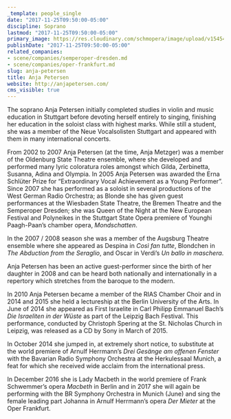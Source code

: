 ```yaml
---
_template: people_single
date: "2017-11-25T09:50:00-05:00"
discipline: Soprano
lastmod: "2017-11-25T09:50:00-05:00"
primary_image: https://res.cloudinary.com/schmopera/image/upload/v1545409169/media/webhook-uploads/1511621333953/20091004_anja-518.jpg.jpg
publishDate: "2017-11-25T09:50:00-05:00"
related_companies:
- scene/companies/semperoper-dresden.md
- scene/companies/oper-frankfurt.md
slug: anja-petersen
title: Anja Petersen
website: http://anjapetersen.com/
cms_visible: true
---
```


The soprano Anja Petersen initially completed studies in violin and music education in Stuttgart before devoting herself entirely to singing, finishing her education in the soloist class with highest marks. While
still a student, she was a member of the Neue Vocalsolisten Stuttgart and appeared with them in many international concerts.

From 2002 to 2007 Anja Petersen (at the time, Anja Metzger) was a member of the Oldenburg State Theatre ensemble, where she developed and performed many lyric coloratura roles amongst which Gilda, Zerbinetta,
Susanna, Adina and Olympia. In 2005 Anja Petersen was awarded the Erna Schlüter Prize for “Extraordinary Vocal Achievement as a Young Performer”. Since 2007 she has performed as a soloist in several productions of the West German Radio Orchestra; as Blonde she has given guest performances at the Wiesbaden State Theatre, the Bremen Theatre and the Semperoper Dresden; she was Queen of the Night at the New European
Festival and Polyneikes in the Stuttgart State Opera premiere of Younghi Paagh-Paan’s chamber opera, *Mondschatten*.

In the 2007 / 2008 season she was a member of the Augsburg Theatre ensemble where she appeared as Despina in *Così fan tutte*, Blondchen in *The Abduction from the Seraglio*, and Oscar in Verdi’s *Un ballo in
maschera*.

Anja Petersen has been an active guest-performer since the birth of her daughter in 2008 and can be heard both nationally and internationally in a repertory which stretches from the baroque to the modern.

In 2010 Anja Petersen became a member of the RIAS Chamber Choir and in 2014 and 2015 she held a lectureship at the Berlin University of the Arts. In June of 2014 she appeared as First Israelite in Carl Philipp
Emmanuel Bach’s *Die Israeliten in der Wüste* as part of the Leipzig Bach Festival. This performance, conducted by Christoph Spering at the St. Nicholas Church in Leipzig, was released as a CD by Sony in March of 2015.

In October 2014 she jumped in, at extremely short notice, to substitute at the world premiere of Arnulf Herrmann’s *Drei Gesänge am offenen Fenster* with the Bavarian Radio Symphony Orchestra at the Herkulessaal Munich, a feat for which she received wide acclaim from the international press.

In December 2016 she is Lady Macbeth in the world premiere of Frank Schwemmer’s opera *Macbeth* in Berlin and in 2017 she will again be performing with the BR Symphony Orchestra in Munich (June) and sing the female leading part Johanna in Arnulf Herrmann’s opera *Der Mieter* at the Oper Frankfurt.

